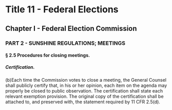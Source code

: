 
# Title 11 - Federal Elections
## Chapter I - Federal Election Commission
### PART 2 - SUNSHINE REGULATIONS; MEETINGS
#### § 2.5 Procedures for closing meetings.
##### Certification.

(b)Each time the Commission votes to close a meeting, the General Counsel shall publicly certify that, in his or her opinion, each item on the agenda may properly be closed to public observation. The certification shall state each relevant exemption provision. The original copy of the certification shall be attached to, and preserved with, the statement required by 11 CFR 2.5(d).
